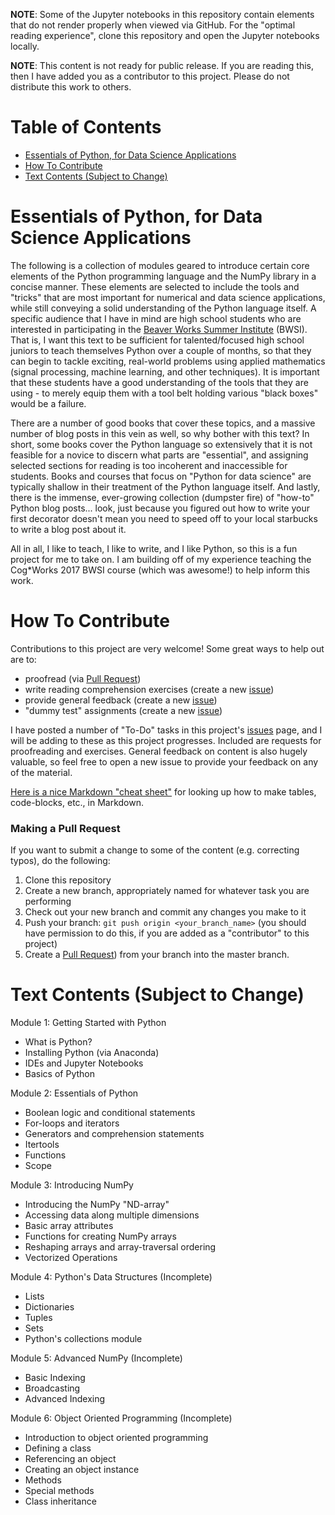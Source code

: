 **NOTE**: Some of the Jupyter notebooks in this repository contain elements that do not render properly when viewed via GitHub. For the "optimal reading experience", clone this repository and open the Jupyter notebooks locally.

**NOTE**: This content is not ready for public release. If you are reading this, then I have added you as a contributor to this project. Please do not distribute this work to others.

# Table of Contents
- [Essentials of Python, for Data Science Applications](#essentials-of-python-for-data-science-applications)
- [How To Contribute](#how-to-contribute)
- [Text Contents (Subject to Change)](#text-contents-subject-to-change)

# Essentials of Python, for Data Science Applications
The following is a collection of modules geared to introduce certain core elements of the Python programming language and the NumPy library in a concise manner. These elements are selected to include the tools and "tricks" that are most important for numerical and data science applications, while still conveying a solid understanding of the Python language itself. A specific audience that I have in mind are high school students who are interested in participating in the [Beaver Works Summer Institute](https://beaverworks.ll.mit.edu/CMS/bw/bwsi) (BWSI). That is, I want this text to be sufficient for talented/focused high school juniors to teach themselves Python over a couple of months, so that they can begin to tackle exciting, real-world problems using applied mathematics (signal processing, machine learning, and other techniques). It is important that these students have a good understanding of the tools that they are using - to merely equip them with a tool belt holding various "black boxes" would be a failure.

 There are a number of good books that cover these topics, and a massive number of blog posts in this vein as well, so why bother with this text? In short, some books cover the Python language so extensively that it is not feasible for a novice to discern what parts are "essential", and assigning selected sections for reading is too incoherent and inaccessible for students. Books and courses that focus on "Python for data science" are typically shallow in their treatment of the Python language itself. And lastly, there is the immense, ever-growing collection (dumpster fire) of "how-to" Python blog posts... look, just because you figured out how to write your first decorator doesn't mean you need to speed off to your local starbucks to write a blog post about it. 

 All in all, I like to teach, I like to write, and I like Python, so this is a fun project for me to take on. I am building off of my experience teaching the Cog*Works 2017 BWSI course (which was awesome!) to help inform this work.
 
# How To Contribute
Contributions to this project are very welcome!  Some great ways to help out are to:
- proofread (via [Pull Request](https://help.github.com/articles/creating-a-pull-request/))
- write reading comprehension exercises (create a new [issue](https://github.com/LLrsokl/BWSI_2018/issues))
- provide general feedback (create a new [issue](https://github.com/LLrsokl/BWSI_2018/issues))
- "dummy test" assignments (create a new [issue](https://github.com/LLrsokl/BWSI_2018/issues))
 
I have posted a number of "To-Do" tasks in this project's [issues](https://github.com/LLrsokl/BWSI_2018/issues) page, and I will be adding to these as this project progresses. Included are requests for proofreading and exercises. General feedback on content is also hugely valuable, so feel free to open a new issue to provide your feedback on any of the material.

[Here is a nice Markdown "cheat sheet"](https://github.com/adam-p/markdown-here/wiki/Markdown-Cheatsheet) for looking up how to make tables, code-blocks, etc., in Markdown.

### Making a Pull Request
If you want to submit a change to some of the content (e.g. correcting typos), do the following:
1. Clone this repository
2. Create a new branch, appropriately named for whatever task you are performing
3. Check out your new branch and commit any changes you make to it
4. Push your branch: `git push origin <your_branch_name>` (you should have permission to do this, if you are added as a "contributor" to this project)
5. Create a [Pull Request](https://help.github.com/articles/creating-a-pull-request/)) from your branch into the master branch.

# Text Contents (Subject to Change)

Module 1: Getting Started with Python
- What is Python?
- Installing Python (via Anaconda)
- IDEs and Jupyter Notebooks
- Basics of Python

Module 2: Essentials of Python
- Boolean logic and conditional statements
- For-loops and iterators
- Generators and comprehension statements
- Itertools
- Functions
- Scope

Module 3: Introducing NumPy
- Introducing the NumPy "ND-array"
- Accessing data along multiple dimensions
- Basic array attributes
- Functions for creating NumPy arrays
- Reshaping arrays and array-traversal ordering
- Vectorized Operations

Module 4: Python's Data Structures (Incomplete)
- Lists
- Dictionaries
- Tuples
- Sets
- Python's collections module

Module 5: Advanced NumPy (Incomplete)
- Basic Indexing
- Broadcasting
- Advanced Indexing

Module 6: Object Oriented Programming (Incomplete)
- Introduction to object oriented programming
- Defining a class
- Referencing an object
- Creating an object instance
- Methods
- Special methods
- Class inheritance
